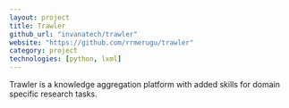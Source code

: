 ```yaml
---
layout: project
title: Trawler
github_url: "invanatech/trawler"
website: "https://github.com/rrmerugu/trawler"
category: project
technologies: [python, lxml]
---
```



Trawler is a knowledge aggregation platform with added skills for domain specific research
tasks.
